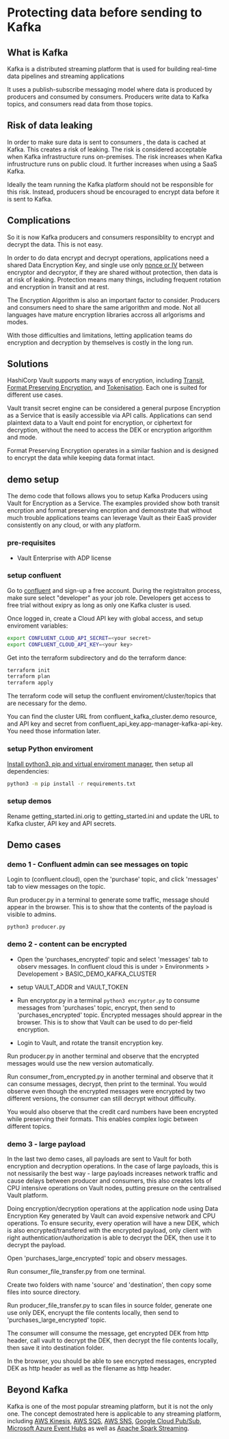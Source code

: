 # Protecting data before sending to Kafka

## What is Kafka

Kafka is a distributed streaming platform that is used for building real-time data pipelines and streaming applications

It uses a publish-subscribe messaging model where data is produced by producers and consumed by consumers. Producers write data to Kafka topics, and consumers read data from those topics.

## Risk of data leaking

In order to make sure data is sent to consumers , the data is cached at Kafka. This creates a risk of leaking. The risk is considered acceptable when Kafka infrastructure runs on-premises. The risk increases when Kafka infrustructure runs on public cloud. It further increases when using a SaaS Kafka.

Ideally the team running the Kafka platform should not be responsible for this risk. Instead, producers shoud be encouraged to encrypt data before it is sent to Kafka.

## Complications

So it is now Kafka producers and consumers responsiblity to encrypt and decrypt the data. This is not easy.

In order to do data encrypt and decrypt operations, applications need a shared Data Encryption Key, and single use only [nonce or IV](https://www.oreilly.com/library/view/secure-programming-cookbook/0596003943/ch04s09.html) between encryptor and decryptor, if they are shared without protection, then data is at risk of leaking. Protection means many things, including frequent rotation and encryption in transit and at rest.

The Encryption Algorithm is also an important factor to consider. Producers and consumers need to share the same arlgorithm and mode. Not all languages have mature encryption libraries accross all arlgorisms and modes.

With those difficulties and limitations, letting application teams do encryption and decryption by themselves is costly in the long run.

## Solutions

HashiCorp Vault supports many ways of encryption, including [Transit](https://developer.hashicorp.com/vault/docs/secrets/transit), [Format Preserving Encryption](https://developer.hashicorp.com/vault/docs/secrets/transform#format-preserving-encryption), and [Tokenisation](https://developer.hashicorp.com/vault/docs/secrets/transform#tokenization). Each one is suited for different use cases.

Vault transit secret engine can be considered a general purpose Encryption as a Service that is easily accessible via API calls. Applications can send plaintext data to a Vault end point for encryption, or ciphertext for decryption, without the need to access the DEK or encryption arlgorithm and mode.

Format Preserving Encryption operates in a similar fashion and is designed to encrypt the data while keeping data format intact.

## demo setup

The demo code that follows allows you to setup Kafka Producers using Vault for Encryption as a Service. The examples provided show both transit encrption and format preserving encrption and demonstrate that without much trouble applications teams can leverage Vault as their EaaS provider consistently on any cloud, or with any platform.

### pre-requisites

* Vault Enterprise with ADP license

### setup confluent

Go to [confluent](https://confluent.cloud/) and sign-up a free account. During the registraiton process, make sure select "developer" as your job role. Developers get access to free trial without exipry as long as only one Kafka cluster is used.

Once logged in, create a Cloud API key with global access, and setup enviroment variables:

```bash
export CONFLUENT_CLOUD_API_SECRET=<your secret>
export CONFLUENT_CLOUD_API_KEY=<your key>
```

Get into the terraform subdirectory and do the terraform dance:

```bash
terraform init
terraform plan
terraform apply 
```

The terraform code will setup the confluent enviroment/cluster/topics that are necessary for the demo.

You can find the cluster URL from confluent_kafka_cluster.demo resource, and API key and secret from confluent_api_key.app-manager-kafka-api-key. You need those information later.

### setup Python enviroment

[Install python3, pip and virtual enviroment manager](https://packaging.python.org/en/latest/guides/installing-using-pip-and-virtual-environments/), then setup all dependencies:

```bash
python3 -m pip install -r requirements.txt
```

### setup demos

Rename getting_started.ini.orig to getting_started.ini and update the URL to Kafka cluster, API key and API secrets.

## Demo cases

### demo 1 - Confluent admin can see messages on topic

Login to (confluent.cloud), open the 'purchase' topic, and click 'messages' tab to view messages on the topic.

Run producer.py in a terminal to generate some traffic, message should appear in the browser. This is to show that the contents of the payload is visible to admins.

`python3 producer.py`

### demo 2 - content can be encrypted

* Open the 'purchases_encrypted' topic and select 'messages' tab to observ messages.
In confluent cloud this is under > Environments > Developement > BASIC_DEMO_KAFKA_CLUSTER

* setup VAULT_ADDR and VAULT_TOKEN

* Run encryptor.py in a terminal `python3 encryptor.py` to consume messages from 'purchases' topic, encrypt, then send to 'purchases_encrypted' topic. Encrypted messages should apprear in the browser. This is to show that Vault can be used to do per-field encryption.

* Login to Vault, and rotate the transit encryption key.

Run producer.py in another terminal and observe that the encrypted messages would use the new version automatically.

Run consumer_from_encrypted.py in another terminal and observe that it can consume messages, decrypt, then print to the terminal. You would observe even though the encrypted messages were encrypted by two different versions, the consumer can still decrypt without difficulty.

You would also observe that the credit card numbers have been encrypted while preserving their formats. This enables complex logic between different topics.

### demo 3 - large payload

In the last two demo cases, all payloads are sent to Vault for both encryption and decryption operations. In the case of large payloads, this is not nessisarily the best way - large payloads increases network traffic and cause delays between producer and consumers, this also creates lots of CPU intensive operations on Vault nodes, putting presure on the centralised Vault platform. 

Doing encryption/decryption operations at the application node using Data Encryption Key generated by Vault can avoid expensive network and CPU operations. To ensure security, every operation will have a new DEK, which is also encrypted/transfered with the encrypted payload, only client with right authentication/authorization is able to decrypt the DEK, then use it to decrypt the payload.

Open 'purchases_large_encrypted' topic and observ messages.

Run consumer_file_transfer.py from one terminal.

Create two folders with name 'source' and 'destination', then copy some files into source directory.

Run producer_file_transfer.py to scan files in source folder, generate one use only DEK, encryupt the file contents locally, then send to 'purchases_large_encrypted' topic.

The consumer will consume the message, get encrypted DEK from http header, call vault to decrypt the DEK, then decrypt the file contents locally, then save it into destination folder.

In the browser, you should be able to see encrypted messages, encrypted DEK as http header as well as the filename as http header.

## Beyond Kafka

Kafka is one of the most popular streaming platform, but it is not the only one. The concept demostrated here is applicable to any streaming platform, including [AWS Kinesis](https://aws.amazon.com/kinesis/), [AWS SQS](https://aws.amazon.com/sqs/), [AWS SNS](https://aws.amazon.com/sns/), [Google Cloud Pub/Sub](https://cloud.google.com/pubsub), [Microsoft Azure Event Hubs](https://azure.microsoft.com/en-us/products/event-hubs/) as well as  [Apache Spark Streaming](https://www.databricks.com/glossary/what-is-spark-streaming).
